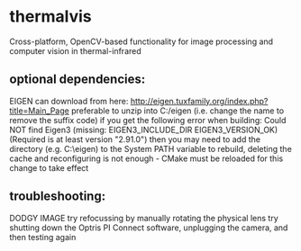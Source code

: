 thermalvis
==========

Cross-platform, OpenCV-based functionality for image processing and computer vision in thermal-infrared

optional dependencies:
----------------------

EIGEN
	can download from here: http://eigen.tuxfamily.org/index.php?title=Main_Page
	preferable to unzip into C:/eigen (i.e. change the name to remove the suffix code)
	if you get the following error when building:
		Could NOT find Eigen3 (missing:  EIGEN3_INCLUDE_DIR EIGEN3_VERSION_OK) (Required is at least version "2.91.0")
	then you may need to add the directory (e.g. C:\eigen) to the System PATH variable
	to rebuild, deleting the cache and reconfiguring is not enough - CMake must be reloaded for this change to take effect
	
troubleshooting:
----------------

DODGY IMAGE
	try refocussing by manually rotating the physical lens
	try shutting down the Optris PI Connect software, unplugging the camera, and then testing again
